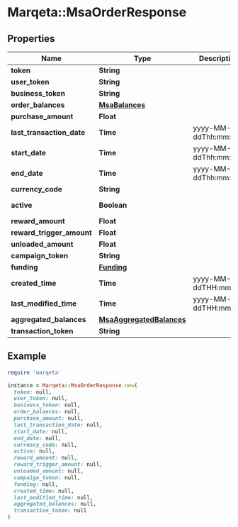 # Marqeta::MsaOrderResponse

## Properties

| Name | Type | Description | Notes |
| ---- | ---- | ----------- | ----- |
| **token** | **String** |  | [optional] |
| **user_token** | **String** |  | [optional] |
| **business_token** | **String** |  | [optional] |
| **order_balances** | [**MsaBalances**](MsaBalances.md) |  |  |
| **purchase_amount** | **Float** |  |  |
| **last_transaction_date** | **Time** | yyyy-MM-ddThh:mm:ssZ |  |
| **start_date** | **Time** | yyyy-MM-ddThh:mm:ssZ | [optional] |
| **end_date** | **Time** | yyyy-MM-ddThh:mm:ssZ | [optional] |
| **currency_code** | **String** |  |  |
| **active** | **Boolean** |  | [default to false] |
| **reward_amount** | **Float** |  |  |
| **reward_trigger_amount** | **Float** |  |  |
| **unloaded_amount** | **Float** |  | [optional] |
| **campaign_token** | **String** |  |  |
| **funding** | [**Funding**](Funding.md) |  |  |
| **created_time** | **Time** | yyyy-MM-ddTHH:mm:ssZ |  |
| **last_modified_time** | **Time** | yyyy-MM-ddTHH:mm:ssZ |  |
| **aggregated_balances** | [**MsaAggregatedBalances**](MsaAggregatedBalances.md) |  |  |
| **transaction_token** | **String** |  |  |

## Example

```ruby
require 'marqeta'

instance = Marqeta::MsaOrderResponse.new(
  token: null,
  user_token: null,
  business_token: null,
  order_balances: null,
  purchase_amount: null,
  last_transaction_date: null,
  start_date: null,
  end_date: null,
  currency_code: null,
  active: null,
  reward_amount: null,
  reward_trigger_amount: null,
  unloaded_amount: null,
  campaign_token: null,
  funding: null,
  created_time: null,
  last_modified_time: null,
  aggregated_balances: null,
  transaction_token: null
)
```

